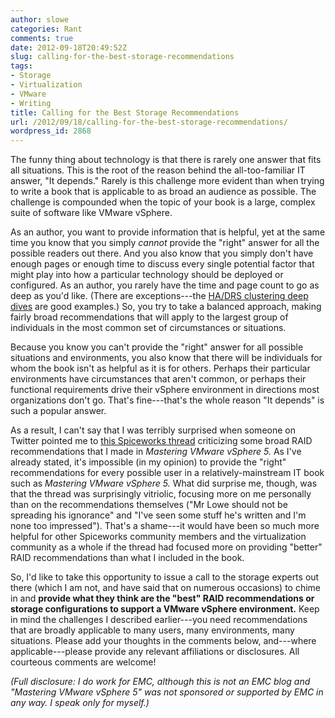 ```yaml
---
author: slowe
categories: Rant
comments: true
date: 2012-09-18T20:49:52Z
slug: calling-for-the-best-storage-recommendations
tags:
- Storage
- Virtualization
- VMware
- Writing
title: Calling for the Best Storage Recommendations
url: /2012/09/18/calling-for-the-best-storage-recommendations/
wordpress_id: 2868
---
```


The funny thing about technology is that there is rarely one answer that fits all situations. This is the root of the reason behind the all-too-familiar IT answer, "It depends." Rarely is this challenge more evident than when trying to write a book that is applicable to as broad an audience as possible. The challenge is compounded when the topic of your book is a large, complex suite of software like VMware vSphere.

As an author, you want to provide information that is helpful, yet at the same time you know that you simply _cannot_ provide the "right" answer for all the possible readers out there. And you also know that you simply don't have enough pages or enough time to discuss every single potential factor that might play into how a particular technology should be deployed or configured. As an author, you rarely have the time and page count to go as deep as you'd like. (There are exceptions---the [HA/DRS clustering deep dives](http://www.yellow-bricks.com/books/) are good examples.) So, you try to take a balanced approach, making fairly broad recommendations that will apply to the largest group of individuals in the most common set of circumstances or situations.

Because you know you can't provide the "right" answer for all possible situations and environments, you also know that there will be individuals for whom the book isn't as helpful as it is for others. Perhaps their particular environments have circumstances that aren't common, or perhaps their functional requirements drive their vSphere environment in directions most organizations don't go. That's fine---that's the whole reason "It depends" is such a popular answer.

As a result, I can't say that I was terribly surprised when someone on Twitter pointed me to [this Spiceworks thread](http://community.spiceworks.com/topic/259617-obviously-scott-lowe-hasn-t-met-sam) criticizing some broad RAID recommendations that I made in _Mastering VMware vSphere 5._ As I've already stated, it's impossible (in my opinion) to provide the "right" recommendations for every possible user in a relatively-mainstream IT book such as _Mastering VMware vSphere 5._ What did surprise me, though, was that the thread was surprisingly vitriolic, focusing more on me personally than on the recommendations themselves ("Mr Lowe should not be spreading his ignorance" and "I've seen some stuff he's written and I'm none too impressed"). That's a shame---it would have been so much more helpful for other Spiceworks community members and the virtualization community as a whole if the thread had focused more on providing "better" RAID recommendations than what I included in the book.

So, I'd like to take this opportunity to issue a call to the storage experts out there (which I am not, and have said that on numerous occasions) to chime in and **provide what they think are the "best" RAID recommendations or storage configurations to support a VMware vSphere environment.** Keep in mind the challenges I described earlier---you need recommendations that are broadly applicable to many users, many environments, many situations. Please add your thoughts in the comments below, and---where applicable---please provide any relevant affiliations or disclosures. All courteous comments are welcome!

_(Full disclosure: I do work for EMC, although this is not an EMC blog and "Mastering VMware vSphere 5" was not sponsored or supported by EMC in any way. I speak only for myself.)_
